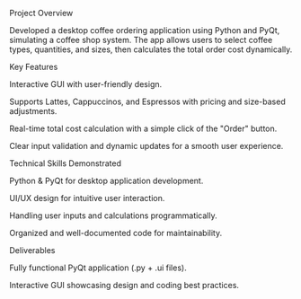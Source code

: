 Project Overview

Developed a desktop coffee ordering application using Python and PyQt, simulating a coffee shop system. The app allows users to select coffee types, quantities, and sizes, then calculates the total order cost dynamically.

Key Features

Interactive GUI with user-friendly design.

Supports Lattes, Cappuccinos, and Espressos with pricing and size-based adjustments.

Real-time total cost calculation with a simple click of the "Order" button.

Clear input validation and dynamic updates for a smooth user experience.

Technical Skills Demonstrated

Python & PyQt for desktop application development.

UI/UX design for intuitive user interaction.

Handling user inputs and calculations programmatically.

Organized and well-documented code for maintainability.

Deliverables

Fully functional PyQt application (.py + .ui files).

Interactive GUI showcasing design and coding best practices.
